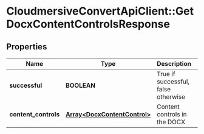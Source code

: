 # CloudmersiveConvertApiClient::GetDocxContentControlsResponse

## Properties
Name | Type | Description | Notes
------------ | ------------- | ------------- | -------------
**successful** | **BOOLEAN** | True if successful, false otherwise | [optional] 
**content_controls** | [**Array&lt;DocxContentControl&gt;**](DocxContentControl.md) | Content controls in the DOCX | [optional] 


